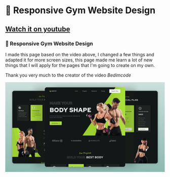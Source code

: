 #  💪 Responsive Gym Website Design
## [Watch it on youtube](https://youtu.be/ddaY0rHqMxM)
### 💪 Responsive Gym Website Design

I made this page based on the video above, I changed a few things and adapted it for more screen sizes, this page made me learn a lot of new things that I will apply for the pages that I'm going to create on my own.

Thank you very much to the creator of the video *Bedimcode*

![preview img](/preview.png)
